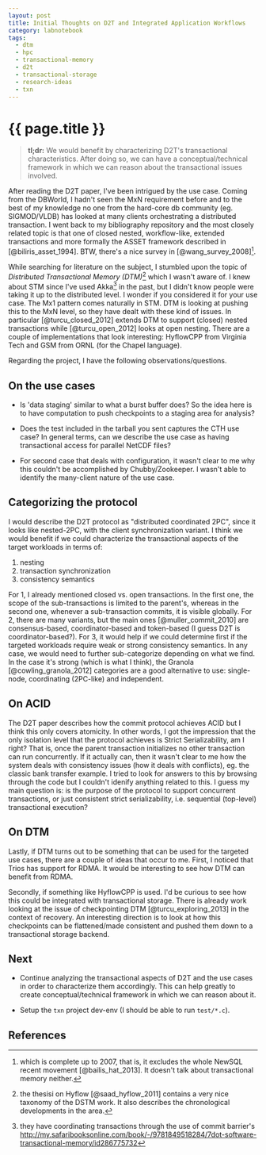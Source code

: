 ```yaml
---
layout: post
title: Initial Thoughts on D2T and Integrated Application Workflows
category: labnotebook
tags:
  - dtm
  - hpc
  - transactional-memory
  - d2t
  - transactional-storage
  - research-ideas
  - txn
---
```


# {{ page.title }}

> **tl;dr:** We would benefit by characterizing D2T's transactional characteristics. After doing so, 
we can have a conceptual/technical framework in which we can reason about the transactional issues 
involved.

After reading the D2T paper, I've been intrigued by the use case. Coming from the DBWorld, I hadn't 
seen the MxN requirement before and to the best of my knowledge no one from the hard-core db 
community (eg. SIGMOD/VLDB) has looked at many clients orchestrating a distributed transaction. I 
went back to my bibliography repository and the most closely related topic is that one of closed 
nested, workflow-like, extended transactions and more formally the ASSET framework described in 
[@biliris_asset_1994]. BTW, there's a nice survey in [@wang_survey_2008][^1].

While searching for literature on the subject, I stumbled upon the topic of *Distributed 
Transactional Memory (DTM)*[^2] which I wasn't aware of. I knew about STM since I've used Akka[^3] 
in the past, but I didn't know people were taking it up to the distributed level. I wonder if you 
considered it for your use case. The Mx1 pattern comes naturally in STM. DTM is looking at pushing 
this to the MxN level, so they have dealt with these kind of issues. In particular 
[@turcu_closed_2012] extends DTM to support (closed) nested transactions while [@turcu_open_2012] 
looks at open nesting. There are a couple of implementations that look interesting: HyflowCPP from 
Virginia Tech and GSM from ORNL (for the Chapel language).

[^1]: which is complete up to 2007, that is, it excludes the whole NewSQL recent movement 
[@bailis_hat_2013]. It doesn't talk about transactional memory neither.

[^2]: the thesisi on Hyflow [@saad_hyflow_2011] contains a very nice taxonomy of the DSTM work. It 
also describes the chronological developments in the area.

[^3]: they have coordinating transactions through the use of commit barrier's 
<http://my.safaribooksonline.com/book/-/9781849518284/7dot-software-transactional-memory/id286775732>

Regarding the project, I have the following observations/questions.

## On the use cases

  - Is 'data staging' similar to what a burst buffer does? So the idea here is to have computation 
    to push checkpoints to a staging area for analysis?

  - Does the test included in the tarball you sent captures the CTH use case? In general terms, can 
    we describe the use case as having transactional access for parallel NetCDF files?

  - For second case that deals with configuration, it wasn't clear to me why this couldn't be 
    accomplished by Chubby/Zookeeper. I wasn't able to identify the many-client nature of the use 
    case.

## Categorizing the protocol

I would describe the D2T protocol as "distributed coordinated 2PC", since it looks like nested-2PC, 
with the client synchronization variant. I think we would benefit if we could characterize the 
transactional aspects of the target workloads in terms of:

 1. nesting
 2. transaction synchronization
 3. consistency semantics

For 1, I already mentioned closed vs. open transactions. In the first one, the scope of the 
sub-transactions is limited to the parent's, whereas in the second one, whenever a sub-transaction 
commits, it is visible globally. For 2, there are many variants, but the main ones 
[@muller_commit_2010] are consensus-based, coordinator-based and token-based (I guess D2T is 
coordinator-based?). For 3, it would help if we could determine first if the targeted workloads 
require weak or strong consistency semantics. In any case, we would need to further sub-categorize 
depending on what we find. In the case it's strong (which is what I think), the Granola 
[@cowling_granola_2012] categories are a good alternative to use: single-node, coordinating 
(2PC-like) and independent.

## On ACID

The D2T paper describes how the commit protocol achieves ACID but I think this only covers 
atomicity. In other words, I got the impression that the only isolation level that the protocol 
achieves is Strict Serializability, am I right? That is, once the parent transaction initializes no 
other transaction can run concurrently. If it actually can, then it wasn't clear to me how the 
system deals with consistency issues (how it deals with conflicts), eg. the classic bank transfer 
example. I tried to look for answers to this by browsing through the code but I couldn't idenify 
anything related to this. I guess my main question is: is the purpose of the protocol to support 
concurrent transactions, or just consistent strict serializability, i.e. sequential (top-level) 
transactional execution?

## On DTM

Lastly, if DTM turns out to be something that can be used for the targeted use cases, there are a 
couple of ideas that occur to me. First, I noticed that Trios has support for RDMA. It would be 
interesting to see how DTM can benefit from RDMA.

Secondly, if something like HyflowCPP is used. I'd be curious to see how this could be integrated 
with transactional storage. There is already work looking at the issue of checkpointing DTM 
[@turcu_exploring_2013] in the context of recovery. An interesting direction is to look at how this 
checkpoints can be flattened/made consistent and pushed them down to a transactional storage 
backend.

## Next

  - Continue analyzing the transactional aspects of D2T and the use cases in order to characterize 
    them accordingly. This can help greatly to create conceptual/technical framework in which we can 
    reason about it.

  - Setup the `txn` project dev-env (I should be able to run `test/*.c`).

## References


